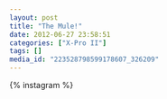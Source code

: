 ```yaml
---
layout: post
title: "The Mule!"
date: 2012-06-27 23:58:51
categories: ["X-Pro II"]
tags: []
media_id: "223528798599178607_326209"
---
```


{% instagram %}
